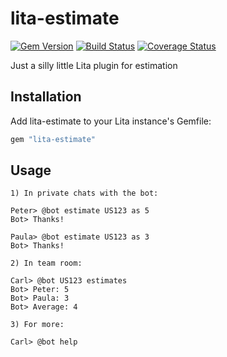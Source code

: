 # lita-estimate

[![Gem Version](https://badge.fury.io/rb/lita-estimate.svg)](https://badge.fury.io/rb/lita-estimate)
[![Build Status](https://travis-ci.org/ingoweiss/lita-estimate.png?branch=master)](https://travis-ci.org/ingoweiss/lita-estimate)
[![Coverage Status](https://coveralls.io/repos/ingoweiss/lita-estimate/badge.png)](https://coveralls.io/r/ingoweiss/lita-estimate)

Just a silly little Lita plugin for estimation

## Installation

Add lita-estimate to your Lita instance's Gemfile:

``` ruby
gem "lita-estimate"
```

## Usage

```
1) In private chats with the bot:

Peter> @bot estimate US123 as 5
Bot> Thanks!

Paula> @bot estimate US123 as 3
Bot> Thanks!

2) In team room:

Carl> @bot US123 estimates
Bot> Peter: 5
Bot> Paula: 3
Bot> Average: 4

3) For more:

Carl> @bot help
```
